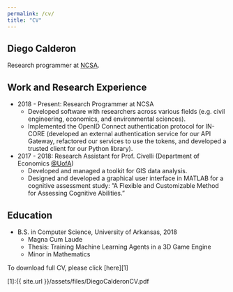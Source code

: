 ```yaml
---
permalink: /cv/
title: "CV"
---
```

## Diego Calderon 
Research programmer at [NCSA](https://www.ncsa.illinois.edu/).

## Work and Research Experience
* 2018 - Present: Research Programmer at NCSA
    * Developed software with researchers across various fields (e.g. civil engineering, economics, and environmental
      sciences).
    * Implemented the OpenID Connect authentication protocol for IN-CORE (developed an external authentication
      service for our API Gateway, refactored our services to use the tokens, and developed a trusted client
      for our Python library).
* 2017 - 2018: Research Assistant for Prof. Civelli (Department of Economics [@UofA](https://sites.google.com/view/andrea-civelli/home))
    * Developed and managed a toolkit for GIS data analysis.
    * Designed and developed a graphical user interface in MATLAB for a cognitive assessment study: ”A Flexible
      and Customizable Method for Assessing Cognitive Abilities.”
## Education
* B.S. in Computer Science, University of Arkansas, 2018
    * Magna Cum Laude
    * Thesis: Training Machine Learning Agents in a 3D Game Engine
    * Minor in Mathematics

To download full CV, please click [here][1]

[1]:{{ site.url }}/assets/files/DiegoCalderonCV.pdf